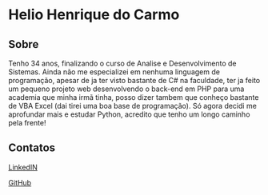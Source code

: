 # Helio Henrique do Carmo

## Sobre

Tenho 34 anos, finalizando o curso de Analise e Desenvolvimento de Sistemas. Ainda não me especializei em nenhuma linguagem de programação, apesar de ja ter visto bastante de C# na faculdade, ter ja feito um pequeno projeto web desenvolvendo o back-end em PHP para uma academia que minha irmã tinha, posso dizer tambem que conheço bastante de VBA Excel (dai tirei uma boa base de programação). Só agora decidi me aprofundar mais e estudar Python, acredito que tenho um longo caminho pela frente!

## Contatos

[LinkedIN](https://www.linkedin.com/in/helio-henrique-carmo-84966495/)

[GitHub](https://github.com/Helio-Carmo)
